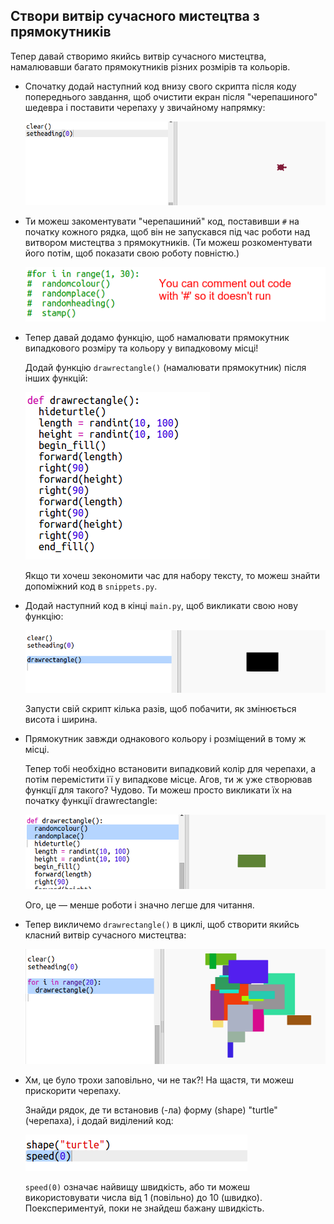 ## Створи витвір сучасного мистецтва з прямокутників

Тепер давай створимо якийсь витвір сучасного мистецтва, намалювавши багато прямокутників різних розмірів та кольорів.

+ Спочатку додай наступний код внизу свого скрипта після коду попереднього завдання, щоб очистити екран після "черепашиного" шедевра і поставити черепаху у звичайному напрямку:
    
    ![знімок екрана](images/modern-reset.png)

+ Ти можеш закоментувати "черепашиний" код, поставивши `#` на початку кожного рядка, щоб він не запускався під час роботи над витвором мистецтва з прямокутників. (Ти можеш розкоментувати його потім, щоб показати свою роботу повністю.)
    
    ![знімок екрана](images/modern-comment.png)

+ Тепер давай додамо функцію, щоб намалювати прямокутник випадкового розміру та кольору у випадковому місці!
    
    Додай функцію `drawrectangle()` (намалювати прямокутник) після інших функцій:
    
    ![знімок екрана](images/modern-rect-function.png)
    
    Якщо ти хочеш зекономити час для набору тексту, то можеш знайти допоміжний код в `snippets.py`.

+ Додай наступний код в кінці `main.py`, щоб викликати свою нову функцію:
    
    ![знімок екрана](images/modern-call-rect.png)
    
    Запусти свій скрипт кілька разів, щоб побачити, як змінюється висота і ширина.

+ Прямокутник завжди однакового кольору і розміщений в тому ж місці.
    
    Тепер тобі необхідно встановити випадковий колір для черепахи, а потім перемістити її у випадкове місце. Агов, ти ж уже створював функції для такого? Чудово. Ти можеш просто викликати їх на початку функції drawrectangle:
    
    ![знімок екрана](images/modern-random-rect.png)
    
    Ого, це — менше роботи і значно легше для читання.

+ Тепер викличемо `drawrectangle()` в циклі, щоб створити якийсь класний витвір сучасного мистецтва:
    
    ![знімок екрана](images/modern-rect-art.png)

+ Хм, це було трохи заповільно, чи не так?! На щастя, ти можеш прискорити черепаху.
    
    Знайди рядок, де ти встановив (-ла) форму (shape) "turtle" (черепаха), і додай виділений код:
    
    ![знімок екрана](images/modern-speed.png)
    
    `speed(0)` означає найвищу швидкість, або ти можеш використовувати числа від 1 (повільно) до 10 (швидко). Поекспериментуй, поки не знайдеш бажану швидкість.